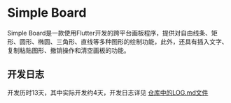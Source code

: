 # Simple Board

Simple Board是一款使用Flutter开发的跨平台画板程序，提供对自由线条、矩形、圆形、椭圆、三角形、直线等多种图形的绘制功能，此外，还具有插入文字、复制粘贴图形、撤销操作和清空画板的功能。

## 开发日志

开发历时13天，其中实际开发约4天，开发日志详见 [仓库中的LOG.md文件](LOG.md)